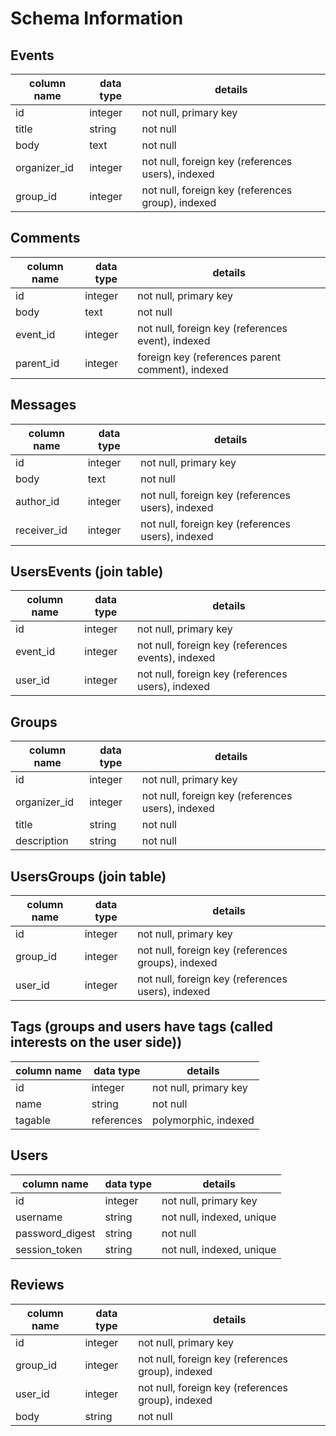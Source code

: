# Schema Information

## Events
column name | data type | details
------------|-----------|-----------------------
id          | integer   | not null, primary key
title       | string    | not null
body        | text      | not null
organizer_id| integer   | not null, foreign key (references users), indexed
group_id    | integer   | not null, foreign key (references group), indexed

## Comments
column name | data type | details
------------|-----------|-----------------------
id          | integer   | not null, primary key
body        | text      | not null
event_id    | integer   | not null, foreign key (references event), indexed
parent_id   | integer   | foreign key (references parent comment), indexed

## Messages
column name | data type | details
------------|-----------|-----------------------
id          | integer   | not null, primary key
body        | text      | not null
author_id   | integer   | not null, foreign key (references users), indexed
receiver_id | integer   | not null, foreign key (references users), indexed

## UsersEvents (join table)
column name | data type | details
------------|-----------|-----------------------
id          | integer   | not null, primary key
event_id    | integer   | not null, foreign key (references events), indexed
user_id     | integer   | not null, foreign key (references users), indexed

## Groups
column name | data type | details
------------|-----------|-----------------------
id          | integer   | not null, primary key
organizer_id| integer   | not null, foreign key (references users), indexed
title       | string    | not null
description | string    | not null

## UsersGroups (join table)
column name | data type | details
------------|-----------|-----------------------
id          | integer   | not null, primary key
group_id    | integer   | not null, foreign key (references groups), indexed
user_id     | integer   | not null, foreign key (references users), indexed

## Tags (groups and users have tags (called interests on the user side))
column name | data type | details
------------|-----------|-----------------------
id          | integer   | not null, primary key
name        | string    | not null
tagable     | references| polymorphic, indexed

## Users
column name     | data type | details
----------------|-----------|-----------------------
id              | integer   | not null, primary key
username        | string    | not null, indexed, unique
password_digest | string    | not null
session_token   | string    | not null, indexed, unique

## Reviews
column name | data type | details
------------|-----------|-----------------------
id          | integer   | not null, primary key
group_id    | integer   | not null, foreign key (references group), indexed
user_id     | integer   | not null, foreign key (references group), indexed
body        | string    | not null
